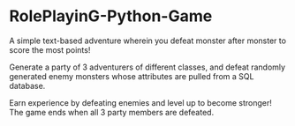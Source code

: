 # RolePlayinG-Python-Game
A simple text-based adventure wherein you defeat monster after monster to score the most points!

Generate a party of 3 adventurers of different classes, and defeat randomly generated enemy monsters whose attributes are pulled from a SQL database.

Earn experience by defeating enemies and level up to become stronger! The game ends when all 3 party members are defeated.
